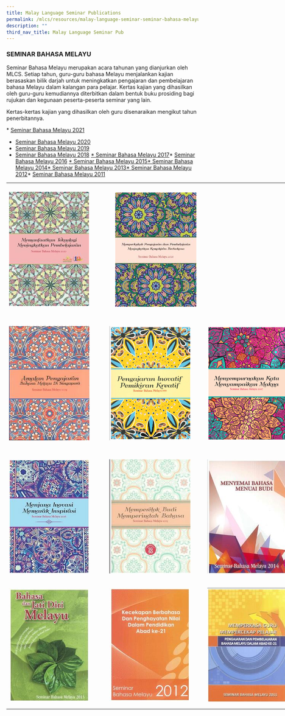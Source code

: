 ```yaml
---
title: Malay Language Seminar Publications
permalink: /mlcs/resources/malay-language-seminar-seminar-bahasa-melayu-publications/
description: ""
third_nav_title: Malay Language Seminar Pub
---
```

### SEMINAR BAHASA MELAYU

Seminar Bahasa Melayu merupakan acara tahunan yang dianjurkan oleh MLCS. Setiap tahun, guru-guru bahasa Melayu menjalankan kajian berasaskan bilik darjah untuk meningkatkan pengajaran dan pembelajaran bahasa Melayu dalam kalangan para pelajar. Kertas kajian yang dihasilkan oleh guru-guru kemudiannya diterbitkan dalam bentuk buku prosiding bagi rujukan dan kegunaan peserta-peserta seminar yang lain.

Kertas-kertas kajian yang dihasilkan oleh guru disenaraikan mengikut tahun penerbitannya.

[](https://academyofsingaporeteachers.moe.edu.sg/mlcs/resources/(malay-language-seminar)-seminar-bahasa-melayu-publications/seminar-bahasa-melayu-2020)*   [](https://academyofsingaporeteachers.moe.edu.sg/mlcs/resources/(malay-language-seminar)-seminar-bahasa-melayu-publications/seminar-bahasa-melayu-2020)[](https://academyofsingaporeteachers.moe.edu.sg/mlcs/resources/(malay-language-seminar)-seminar-bahasa-melayu-publications/seminar-bahasa-melayu-2021)[Seminar Bahasa Melayu 2021](https://academyofsingaporeteachers.moe.edu.sg/mlcs/resources/(malay-language-seminar)-seminar-bahasa-melayu-publications/seminar-bahasa-melayu-2021)
*   [Seminar Bahasa Melayu 2020](https://academyofsingaporeteachers.moe.edu.sg/mlcs/resources/(malay-language-seminar)-seminar-bahasa-melayu-publications/seminar-bahasa-melayu-2020)
*   [Seminar Bahasa Melayu 2019](https://academyofsingaporeteachers.moe.edu.sg/mlcs/resources/(malay-language-seminar)-seminar-bahasa-melayu-publications/seminar-bahasa-melayu-2019)
*   [Seminar Bahasa Melayu 2018](https://academyofsingaporeteachers.moe.edu.sg/mlcs/resources/(malay-language-seminar)-seminar-bahasa-melayu-publications/seminar-bahasa-melayu-2018)
[*   Seminar Bahasa Melayu 2017](https://academyofsingaporeteachers.moe.edu.sg/mlcs/resources/(malay-language-seminar)-seminar-bahasa-melayu-publications/seminar-bahasa-melayu-2017)*   [Seminar Bahasa Melayu 2016](https://academyofsingaporeteachers.moe.edu.sg/mlcs/resources/(malay-language-seminar)-seminar-bahasa-melayu-publications/seminar-bahasa-melayu-2016)
[*   Seminar Bahasa Melayu 2015](https://academyofsingaporeteachers.moe.edu.sg/mlcs/resources/(malay-language-seminar)-seminar-bahasa-melayu-publications/seminar-bahasa-melayu-2015)[*   Seminar Bahasa Melayu 2014](https://academyofsingaporeteachers.moe.edu.sg/mlcs/resources/(malay-language-seminar)-seminar-bahasa-melayu-publications/seminar-bahasa-melayu-2014)[*   Seminar Bahasa Melayu 2013](https://academyofsingaporeteachers.moe.edu.sg/mlcs/resources/(malay-language-seminar)-seminar-bahasa-melayu-publications/seminar-bahasa-melayu-2013)[*   Seminar Bahasa Melayu 2012](https://academyofsingaporeteachers.moe.edu.sg/mlcs/resources/(malay-language-seminar)-seminar-bahasa-melayu-publications/seminar-bahasa-melayu-2012)*   [Seminar Bahasa Melayu 2011](https://academyofsingaporeteachers.moe.edu.sg/mlcs/resources/(malay-language-seminar)-seminar-bahasa-melayu-publications/seminar-bahasa-melayu-2011)

<table style="box-sizing: border-box; height: 1393px; width: 821px;"><tbody style="box-sizing: border-box;"><tr style="box-sizing: border-box; height: 352.719px;"><td style="box-sizing: border-box; width: 264.047px;"><a href="/mlcs/resources/malay-language-seminar-seminar-bahasa-melayu-publications/seminar-bahasa-melayu-2020" style="box-sizing: border-box; background-color: transparent; color: rgb(202, 33, 38);"><img src="/images/1-mlcs-sbm-2020-cover-(final-with-ast-logo).jpeg" alt="ML Seminar 2020" title="ML Seminar 2020" data-displaymode="Thumbnail" style="box-sizing: border-box; border-style: none; margin: 10px 0px; max-width: 100%;"></a></td><td style="box-sizing: border-box; width: 257.102px;"><a target="_blank" href="/mlcs/resources/malay-language-seminar-seminar-bahasa-melayu-publications/seminar-bahasa-melayu-2021" style="box-sizing: border-box; background-color: transparent; color: rgb(202, 33, 38);"><img src="/images/00-mlcs-sbm-cover.jpeg" alt="Seminar Bahasa Melayu 2021" title="Seminar Bahasa Melayu 2021" data-displaymode="Thumbnail" style="box-sizing: border-box; border-style: none; margin: 10px auto; max-width: 100%; display: block;"></a></td><td style="box-sizing: border-box; width: 291.852px;">&nbsp;</td></tr><tr style="box-sizing: border-box; height: 352.719px;"><td style="box-sizing: border-box; width: 264.047px;"><a href="/mlcs/resources/malay-language-seminar-seminar-bahasa-melayu-publications/seminar-bahasa-melayu-2019" style="box-sizing: border-box; background-color: transparent; color: rgb(202, 33, 38);"><img src="/images/20190823090123670_0001.jpeg" alt="ML Seminar 2019" title="ML Seminar 2019" data-displaymode="Thumbnail" style="box-sizing: border-box; border-style: none; margin: 10px 0px; max-width: 100%;"></a></td><td style="box-sizing: border-box; width: 257.102px;"><a href="/mlcs/resources/malay-language-seminar-seminar-bahasa-melayu-publications/seminar-bahasa-melayu-2018" style="box-sizing: border-box; background-color: transparent; color: rgb(202, 33, 38);"><img src="/images/sbm18_crp.png" alt="ML Seminar 2018" title="ML Seminar 2018" data-displaymode="Thumbnail" style="box-sizing: border-box; border-style: none; margin: 10px 0px; max-width: 100%;"></a></td><td style="box-sizing: border-box; width: 291.852px;"><a href="/mlcs/resources/malay-language-seminar-seminar-bahasa-melayu-publications/seminar-bahasa-melayu-2017" style="box-sizing: border-box; background-color: transparent; color: rgb(202, 33, 38);"><img src="/images/seminar-bahasa-melayu-2017_crp.png" alt="ML Seminar 2017" title="ML Seminar 2017" data-displaymode="Thumbnail" style="box-sizing: border-box; border-style: none; margin: 10px 0px; max-width: 100%;"></a></td></tr><tr style="box-sizing: border-box; height: 347.562px;"><td style="box-sizing: border-box; width: 264.047px;"><a href="/mlcs/resources/malay-language-seminar-seminar-bahasa-melayu-publications/seminar-bahasa-melayu-2016" style="box-sizing: border-box; background-color: transparent; color: rgb(202, 33, 38);"><img src="/images/seminar-bahasa-melayu-201619fd1cd1c46444c6a2347e5f095eb7fc.jpeg" alt="ML Seminar 2016" title="ML Seminar 2016" data-displaymode="Thumbnail" style="box-sizing: border-box; border-style: none; margin: 10px 0px; max-width: 100%;"></a></td><td style="box-sizing: border-box; width: 257.102px;"><a href="/mlcs/resources/malay-language-seminar-seminar-bahasa-melayu-publications/seminar-bahasa-melayu-2015" style="box-sizing: border-box; background-color: transparent; color: rgb(202, 33, 38);"><img src="/images/seminar-bahasa-melayu-2015e8817bfb37d547daab88a719713284a9.jpeg" alt="seminar-bahasa-melayu-2015" title="seminar-bahasa-melayu-2015" data-displaymode="Thumbnail" style="box-sizing: border-box; border-style: none; margin: 10px 0px; max-width: 100%;"></a></td><td style="box-sizing: border-box; width: 291.852px;"><a href="/mlcs/resources/malay-language-seminar-seminar-bahasa-melayu-publications/seminar-bahasa-melayu-2014" style="box-sizing: border-box; background-color: transparent; color: rgb(202, 33, 38);"><img src="/images/seminar-bahasa-melayu-20145c73253ac6804460b5b210172d692ff6.jpeg" alt="seminar-bahasa-melayu-2014" title="seminar-bahasa-melayu-2014" data-displaymode="Thumbnail" style="box-sizing: border-box; border-style: none; margin: 10px 0px; max-width: 100%;"></a></td></tr><tr style="box-sizing: border-box; height: 330px;"><td style="box-sizing: border-box; width: 264.047px;"><a href="/mlcs/resources/malay-language-seminar-seminar-bahasa-melayu-publications/seminar-bahasa-melayu-2013" style="box-sizing: border-box; background-color: transparent; color: rgb(202, 33, 38);"><img src="/images/seminar-bahasa-melayu-2013075e901c9f4047a2a67824db49e68589.jpeg" alt="seminar-bahasa-melayu-2013" title="seminar-bahasa-melayu-2013" data-displaymode="Thumbnail" style="box-sizing: border-box; border-style: none; margin: 10px 0px; max-width: 100%;"></a></td><td style="box-sizing: border-box; width: 257.102px;"><a href="/mlcs/resources/malay-language-seminar-seminar-bahasa-melayu-publications/seminar-bahasa-melayu-2012" style="box-sizing: border-box; background-color: transparent; color: rgb(202, 33, 38);"><img src="/images/seminar-bahasa-melayu-2012a1058f6008074132a38d8d6e9f8161c2.jpeg" alt="seminar-bahasa-melayu-2012" title="seminar-bahasa-melayu-2012" data-displaymode="Thumbnail" style="box-sizing: border-box; border-style: none; margin: 10px 0px; max-width: 100%;"></a></td><td style="box-sizing: border-box; width: 291.852px;"><a href="/mlcs/resources/malay-language-seminar-seminar-bahasa-melayu-publications/seminar-bahasa-melayu-2011" style="box-sizing: border-box; background-color: transparent; color: rgb(202, 33, 38);"><img src="/images/seminar-bahasa-melayu-2011cebd568a43ce48c9ae85930ef52063c5.jpeg" alt="seminar-bahasa-melayu-2011" title="seminar-bahasa-melayu-2011" data-displaymode="Thumbnail" style="box-sizing: border-box; border-style: none; margin: 10px 0px; max-width: 100%;"></a></td></tr></tbody></table>